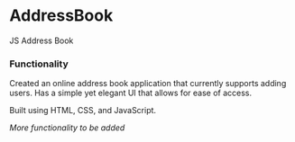 # AddressBook
 JS Address Book

### Functionality
 Created an online address book application that currently supports adding users. Has a simple yet elegant UI that allows for ease of access.
 
 Built using HTML, CSS, and JavaScript.
 
 *More functionality to be added*
 
